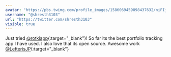 ```yaml
---
avatar: "https://pbs.twimg.com/profile_images/1586069459898437632/niFIjOPa_400x400.jpg"
username: "@shresth3103"
url: "https://twitter.com/shresth3103"
visible: true
---
```


Just tried [@rotkiapp](https://twitter.com/rotkiapp){:target="_blank"}! So far its the best portfolio tracking app I have used. I also love that its open source. Awesome work [@LefterisJP](https://twitter.com/LefterisJP){:target="_blank"}
